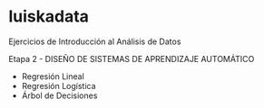 # luiskadata

Ejercicios de Introducción al Análisis de Datos

Etapa 2 -  DISEÑO DE SISTEMAS DE APRENDIZAJE AUTOMÁTICO

- Regresión Lineal
- Regresión Logística
- Árbol de Decisiones
